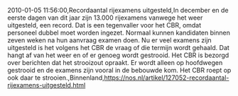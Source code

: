 2010-01-05 11:56:00,Recordaantal rijexamens uitgesteld,In december en de eerste dagen van dit jaar zijn 13.000 rijexamens vanwege het weer uitgesteld, een record. Dat is een tegenvaller voor het CBR, omdat personeel dubbel moet worden ingezet. Normaal kunnen kandidaten binnen zeven weken na hun aanvraag examen doen. Nu er veel examens zijn uitgesteld is het volgens het CBR de vraag of die termijn wordt gehaald. Dat hangt af van het weer en of er genoeg wordt gestrooid. Het CBR is bezorgd over berichten dat het strooizout opraakt. Er wordt alleen op hoofdwegen gestrooid en de examens zijn vooral in de bebouwde kom. Het CBR roept op ook daar te strooien.,Binnenland,https://nos.nl/artikel/127052-recordaantal-rijexamens-uitgesteld.html